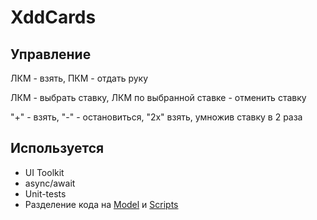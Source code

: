 # XddCards
## Управление
ЛКМ - взять, ПКМ - отдать руку

ЛКМ - выбрать ставку, ЛКМ по выбранной ставке - отменить ставку

"+" - взять, "-" - остановиться, "2х" взять, умножив ставку в 2 раза
## Используется
- UI Toolkit
- async/await
- Unit-tests
- Разделение кода на [Model](https://github.com/0limpik/XddCards/tree/master/Assets/Source/Model) и [Scripts](https://github.com/0limpik/XddCards/tree/master/Assets/Source/Scripts)
